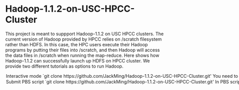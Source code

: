 # Hadoop-1.1.2-on-USC-HPCC-Cluster
This project is meant to suppport Hadoop-1.1.2 on USC HPCC clusters. The current version of Hadoop provided by HPCC relies on /scratch filesystem rather than HDFS. In this case, the HPC users execute their Hadoop programs by putting their files into /scratch, and then Hadoop will access the data files in /scratch when running the map-reduce. Here shows how Hadoop-1.1.2 can successfully launch up HDFS on HPCC cluster. We provide two different tutorials as options to run Hadoop. 

<Option 1> Interactive mode

1. `git clone https://github.com/JackMing/Hadoop-1.1.2-on-USC-HPCC-Cluster.git'
2. You need to request nodes by **qsub** and run it in the interactive mode by adding option **-I**
   If you need more options, please check the main page of qsub.
  ```
   qsub -d . -l 'walltime=00:30:00,nodes=3,ppn=6,pmem=2g' -I
  ```
3. Before you start your hadoop program, you should run the following setup commands first to launch up the HDFS.
  ```
   source setup.sh
  ```
  ```
   setup-and-start-hadoop-on-hpcc
  ```
4. After the setup, you can submit your hadoop job as you want. You can also manage the HDFS by the command `hdfs`.
5. Please remember to copy your output file out from the HDFS each time you finish your operation. The HDFS will be erased after you leave the cluster or the running time exceeds the walltime limit you set up before.

<Option 2> Submit PBS script

1. `git clone https://github.com/JackMing/Hadoop-1.1.2-on-USC-HPCC-Cluster.git'
2. In PBS script, modify your WORK_HOME path.
3. The current PBS script will run the hadoop example (pi calculation). If you want to run other examples, modify the corresponding paths.

 
